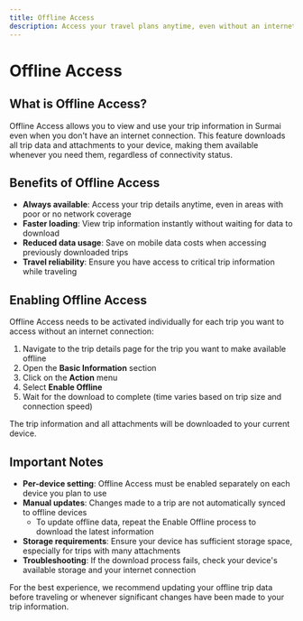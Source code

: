 ```yaml
---
title: Offline Access
description: Access your travel plans anytime, even without an internet connection
---
```


# Offline Access

## What is Offline Access?

Offline Access allows you to view and use your trip information in Surmai even when you don't have an internet
connection. This feature downloads all trip data and attachments to your device, making them available whenever you need
them, regardless of connectivity status.

## Benefits of Offline Access

- **Always available**: Access your trip details anytime, even in areas with poor or no network coverage
- **Faster loading**: View trip information instantly without waiting for data to download
- **Reduced data usage**: Save on mobile data costs when accessing previously downloaded trips
- **Travel reliability**: Ensure you have access to critical trip information while traveling

## Enabling Offline Access

Offline Access needs to be activated individually for each trip you want to access without an internet connection:

1. Navigate to the trip details page for the trip you want to make available offline
2. Open the **Basic Information** section
3. Click on the **Action** menu
4. Select **Enable Offline**
5. Wait for the download to complete (time varies based on trip size and connection speed)

The trip information and all attachments will be downloaded to your current device.

## Important Notes

- **Per-device setting**: Offline Access must be enabled separately on each device you plan to use
- **Manual updates**: Changes made to a trip are not automatically synced to offline devices
    - To update offline data, repeat the Enable Offline process to download the latest information
- **Storage requirements**: Ensure your device has sufficient storage space, especially for trips with many attachments
- **Troubleshooting**: If the download process fails, check your device's available storage and your internet connection

For the best experience, we recommend updating your offline trip data before traveling or whenever significant changes
have been made to your trip information.